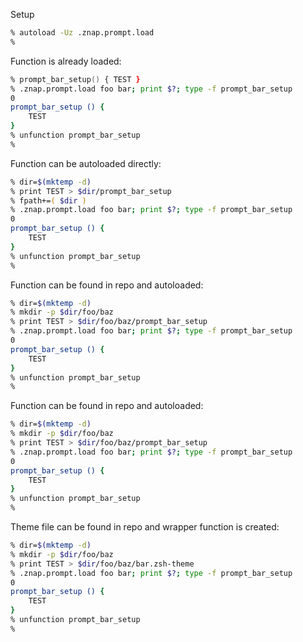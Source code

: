 Setup
```zsh
% autoload -Uz .znap.prompt.load
%
```

Function is already loaded:
```zsh
% prompt_bar_setup() { TEST }
% .znap.prompt.load foo bar; print $?; type -f prompt_bar_setup
0
prompt_bar_setup () {
	TEST
}
% unfunction prompt_bar_setup
%
```

Function can be autoloaded directly:
```zsh
% dir=$(mktemp -d)
% print TEST > $dir/prompt_bar_setup
% fpath+=( $dir )
% .znap.prompt.load foo bar; print $?; type -f prompt_bar_setup
0
prompt_bar_setup () {
	TEST
}
% unfunction prompt_bar_setup
%
```

Function can be found in repo and autoloaded:
```zsh
% dir=$(mktemp -d)
% mkdir -p $dir/foo/baz
% print TEST > $dir/foo/baz/prompt_bar_setup
% .znap.prompt.load foo bar; print $?; type -f prompt_bar_setup
0
prompt_bar_setup () {
	TEST
}
% unfunction prompt_bar_setup
%
```

Function can be found in repo and autoloaded:
```zsh
% dir=$(mktemp -d)
% mkdir -p $dir/foo/baz
% print TEST > $dir/foo/baz/prompt_bar_setup
% .znap.prompt.load foo bar; print $?; type -f prompt_bar_setup
0
prompt_bar_setup () {
	TEST
}
% unfunction prompt_bar_setup
%
```

Theme file can be found in repo and wrapper function is created:
```zsh
% dir=$(mktemp -d)
% mkdir -p $dir/foo/baz
% print TEST > $dir/foo/baz/bar.zsh-theme
% .znap.prompt.load foo bar; print $?; type -f prompt_bar_setup
0
prompt_bar_setup () {
	TEST
}
% unfunction prompt_bar_setup
%
```
